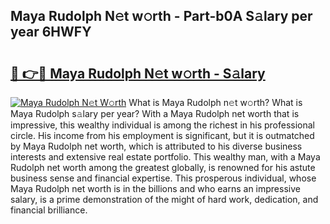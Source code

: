 ## Maya Rudolph N𝚎t w𝚘rth - Part-b0A S𝚊lary per year 6HWFY

# <h2><a href="http://gc1jyg.nevu.top/?p=Maya+Rudolph">🔗 👉🔴 Maya Rudolph N𝚎t w𝚘rth - S𝚊lary</a></h2>

[![Maya Rudolph N𝚎t W𝚘rth](https://i.imgur.com/Oavwk0R.jpeg)](http://gc1jyg.nevu.top/?p=Maya+Rudolph)
What is Maya Rudolph n𝚎t w𝚘rth? What is Maya Rudolph s𝚊lary per year?
With a Maya Rudolph net worth that is impressive, this wealthy individual is among the richest in his professional circle. His income from his employment is significant, but it is outmatched by Maya Rudolph net worth, which is attributed to his diverse business interests and extensive real estate portfolio. This wealthy man, with a Maya Rudolph net worth among the greatest globally, is renowned for his astute business sense and financial expertise. This prosperous individual, whose Maya Rudolph net worth is in the billions and who earns an impressive salary, is a prime demonstration of the might of hard work, dedication, and financial brilliance.
